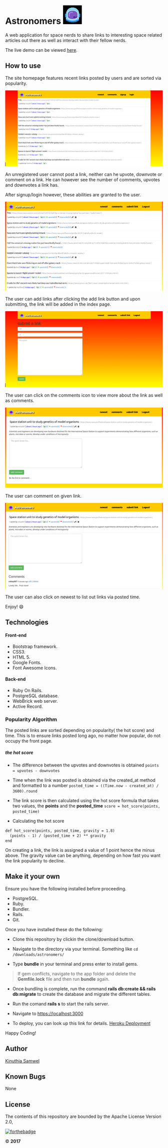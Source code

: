 # Astronomers ![logo](public/img/image.jpg)

A web application for space nerds to share links to interesting space related articles out there as well as interact with their fellow nerds.

The live demo can be viewed [here](http://astronomers.herokuapp.com).

## How to use

The site homepage features recent links posted by users and are sorted via popularity.

![landing](public/img/homepage.png)

An unregistered user cannot post a link, neither can he upvote, downvote or comment on a link. He can however see the number of comments, upvotes and downvotes a link has.

After signup/login however, these abilities are granted to the user.

![after_signin](public/img/after_login.png)

The user can add links after clicking the add link button and upon submitting, the link will be added in the index page.

![submit](public/img/submit.png)

The user can click on the comments icon to view more about the link as well as comments.

![comment](public/img/comment.png)

The user can comment on given link.

![after_comment](public/img/after_comment.png)

The user can also click on newest to list out links via posted time.

Enjoy! :smile:

## Technologies

#### Front-end

* Bootstrap framework.
* CSS3.
* HTML 5.
* Google Fonts.
* Font Awesome Icons.

#### Back-end
* Ruby On Rails.
* PostgreSQL database.
* WebBrick web server.
* Active Record.

### Popularity Algorithm
The posted links are sorted depending on popularity( the hot score) and time.
This is to ensure links posted long ago, no matter how popular, do not occupy the front page.

##### the hot score

* The difference between the upvotes and downvotes is obtained ```points = upvotes - downvotes```

* Time when the link was posted is obtained via the created_at method and formatted to a number ```posted_time = ((Time.now - created_at) / 3600).round ```

* The link score is then calculated using the hot score formula that takes two values, the __points__ and the __posted_time__ ```score = hot_score(points, posted_time)```

* Calculating the hot score

```
def hot_score(points, posted_time, gravity = 1.8)
  (points - 1) / (posted_time + 2) ** gravity
end
```


On creating a link, the link is assigned a value of 1 point hence the minus above.
The gravity value can be anything, depending on how fast you want the link popularity to decline.

## Make it your own

Ensure you have the following installed before proceeding.

* PostgreSQL.
* Ruby.
* Bundler.
* Rails.
* Git.

Once you have installed these do the following:

* Clone this repository by clickin the clone/download button.

* Navigate to the directory via your terminal. Something like ```cd /downloads/astronomers/```

* Type __bundle__ in your terminal and press enter to install gems.
> If gem conflicts, navigate to the app folder and delete the __Gemfile.lock__ file and then run __bundle__ again.
* Once bundling is complete, run the command __rails db:create && rails db:migrate__ to create the database and migrate the different tables.

* Run the comand __rails s__ to start the rails server.

* Navigate to [https://localhost:3000](https://localhost:3000)

* To deploy, you can look up this link for details. [Heroku Deployment](http://curriculum.railsbridge.org/intro-to-rails/deploying_to_heroku)

Happy Coding!

## Author

[Kinuthia Samwel](http://kinuthia.herokuapp.com)

## Known Bugs

None

## License

The contents of this repository are bounded by the Apache License Version 2.0,

[![forthebadge](http://forthebadge.com/images/badges/made-with-ruby.svg)](http://forthebadge.com)

&copy; __2017__
